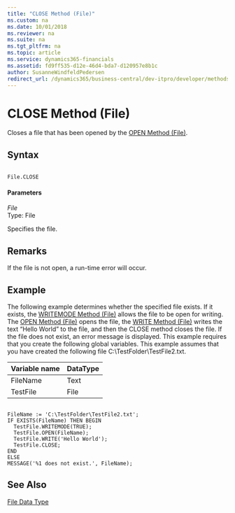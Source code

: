 ```yaml
---
title: "CLOSE Method (File)"
ms.custom: na
ms.date: 10/01/2018
ms.reviewer: na
ms.suite: na
ms.tgt_pltfrm: na
ms.topic: article
ms.service: dynamics365-financials
ms.assetid: fd9ff535-d12e-46d4-bda7-d120957e8b1c
author: SusanneWindfeldPedersen
redirect_url: /dynamics365/business-central/dev-itpro/developer/methods-auto/al-method-reference
---
```


 

# CLOSE Method (File)
Closes a file that has been opened by the [OPEN Method \(File\)](devenv-OPEN-Method-File.md).  
  
## Syntax  
  
```  
  
File.CLOSE  
```  
  
#### Parameters  
 *File*  
 Type: File  
  
 Specifies the file.  
  
## Remarks  
 If the file is not open, a run-time error will occur.  
  
## Example  
 The following example determines whether the specified file exists. If it exists, the [WRITEMODE Method \(File\)](devenv-WRITEMODE-Method-File.md) allows the file to be open for writing. The [OPEN Method \(File\)](devenv-OPEN-Method-File.md) opens the file, the [WRITE Method \(File\)](devenv-WRITE-Method-File.md) writes the text “Hello World” to the file, and then the CLOSE method closes the file. If the file does not exist, an error message is displayed. This example requires that you create the following global variables. This example assumes that you have created the following file C:\\TestFolder\\TestFile2.txt.  
  
|Variable name|DataType|  
|-------------------|--------------|  
|FileName|Text|  
|TestFile|File|  
  
```  
  
FileName := 'C:\TestFolder\TestFile2.txt';  
IF EXISTS(FileName) THEN BEGIN  
  TestFile.WRITEMODE(TRUE);  
  TestFile.OPEN(FileName);  
  TestFile.WRITE('Hello World');  
  TestFile.CLOSE;  
END  
ELSE  
MESSAGE('%1 does not exist.', FileName);  
```  
  
## See Also  
 [File Data Type](../datatypes/devenv-File-Data-Type.md)